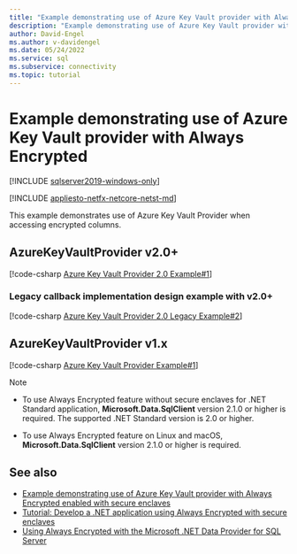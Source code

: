 ```yaml
---
title: "Example demonstrating use of Azure Key Vault provider with Always Encrypted"
description: "Example demonstrating use of Azure Key Vault provider with Always Encrypted"
author: David-Engel
ms.author: v-davidengel
ms.date: 05/24/2022
ms.service: sql
ms.subservice: connectivity
ms.topic: tutorial
---
```


# Example demonstrating use of Azure Key Vault provider with Always Encrypted

[!INCLUDE [sqlserver2019-windows-only](../../../includes/applies-to-version/sqlserver2019-windows-only.md)]

[!INCLUDE [appliesto-netfx-netcore-netst-md](../../../includes/appliesto-netfx-netcore-netst-md.md)]

This example demonstrates use of Azure Key Vault Provider when accessing encrypted columns.

## AzureKeyVaultProvider v2.0+

[!code-csharp [Azure Key Vault Provider 2.0 Example#1](~/../sqlclient/doc/samples/AzureKeyVaultProviderExample_2_0.cs#1)]

### Legacy callback implementation design example with v2.0+

[!code-csharp [Azure Key Vault Provider 2.0 Legacy Example#2](~/../sqlclient/doc/samples/AzureKeyVaultProviderLegacyExample_2_0.cs#1)]

## AzureKeyVaultProvider v1.x

[!code-csharp [Azure Key Vault Provider Example#1](~/../sqlclient/doc/samples/AzureKeyVaultProviderExample.cs#1)]

> [!NOTE]
>
> - To use Always Encrypted feature without secure enclaves for .NET Standard application, **Microsoft.Data.SqlClient** version 2.1.0 or higher is required. The supported .NET Standard version is 2.0 or higher.
>
> - To use Always Encrypted feature on Linux and macOS, **Microsoft.Data.SqlClient** version 2.1.0 or higher is required.

## See also

- [Example demonstrating use of Azure Key Vault provider with Always Encrypted enabled with secure enclaves](azure-key-vault-enclave-example.md)
- [Tutorial: Develop a .NET application using Always Encrypted with secure enclaves](tutorial-always-encrypted-enclaves-develop-net-apps.md)
- [Using Always Encrypted with the Microsoft .NET Data Provider for SQL Server](sqlclient-support-always-encrypted.md)
